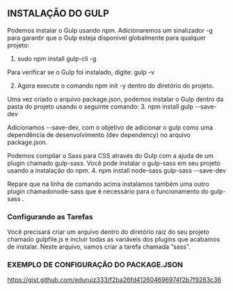 ## INSTALAÇÃO DO GULP

Podemos instalar o Gulp usando npm. Adicionaremos um sinalizador -g para garantir que o Gulp esteja disponível globalmente para qualquer projeto:
1. sudo npm install gulp-cli -g

Para verificar se o Gulp foi instalado, digite:
gulp -v

2. Agora execute o comando npm init -y dentro do diretório do projeto.

Uma vez criado o arquivo package.json, podemos instalar o Gulp dentro da pasta do projeto usando o seguinte comando:
3. npm install gulp --save-dev

Adicionamos --save-dev, com o objetivo de adicionar o gulp como uma dependência de desenvolvimento (dev dependency) no arquivo package.json.

Podemos compilar o Sass para CSS através do Gulp com a ajuda de um plugin chamado gulp-sass. Você pode instalar o gulp-sass em seu projeto usando a instalação do npm.
4. npm install node-sass gulp-sass --save-dev

Repare que na linha de comando acima instalamos também uma outro plugin chamadonode-sass que é necessário para o funcionamento do gulp-sass .

### Configurando as Tarefas

Você precisará criar um arquivo dentro do diretório raiz do seu projeto chamado gulpfile.js e incluir todas as variáveis dos plugins que acabamos de instalar. Neste arquivo, vamos criar a tarefa chamada “sass”.

### EXEMPLO DE CONFIGURAÇÃO DO PACKAGE.JSON

https://gist.github.com/eduruiz333/f2ba26fd412604696974f2b7f9283c36